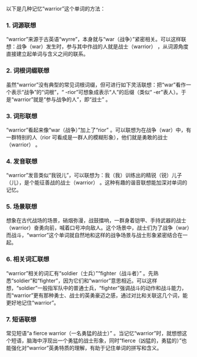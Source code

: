 以下是几种记忆“warrior”这个单词的方法：
### 1. 词源联想
“warrior”来源于古英语“wyrre”，本身就与“war（战争）”紧密相关。可以这样联想：战争（war）发生时，参与其中作战的人就是战士（warrior） ，从词源角度直接建立起单词与含义之间的联系。

### 2. 词根词缀联想
虽然“warrior”没有典型的常见词根词缀，但可进行如下灵活联想：把“war”看作一个表示“战争”的“词根”，“ -rior”可想象成表示“人”的后缀（类似“ -er”表人）。于是“warrior”就是“参与战争的人”，即“战士” 。

### 3. 词形联想
“warrior”看起来像“war（战争）”加上了“rior” 。可以联想为在战争（war）中，有一群特别的人（rior 可看成是一群人的模糊形象），他们就是勇敢的战士（warrior） 。

### 4. 发音联想
“warrior”发音类似“我锐儿”，可以联想为：我（我）训练出的精锐（锐）儿子（儿），是个能征善战的战士（warrior） 。这种有趣的谐音联想能加深对单词的记忆。

### 5. 场景联想
想象在古代战场的场景，硝烟弥漫，战鼓擂响，一群身着铠甲、手持武器的战士（warrior）奋勇向前，喊着口号冲向敌人。这个场景中，战士们为了战争（war）而战斗，“warrior”这个单词就自然地和这样的战争场景与战士形象紧密结合在一起。

### 6. 相关词汇联想
“warrior”相关的词汇有“soldier（士兵）”“fighter（战斗者）” 。先熟悉“soldier”和“fighter”，因为它们和“warrior”意思相近。可以这样想，“soldier”一般指军队中的普通士兵，“fighter”强调战斗的动作和战斗能力，而“warrior”更有那种勇士、战士的英勇豪迈之感，通过对比和关联这几个词，能更好地记住“warrior”。

### 7. 短语联想
常见短语“a fierce warrior（一名勇猛的战士）” 。当记忆“warrior”时，就想想这个短语，脑海中浮现出一个勇猛的战士形象，同时“fierce（凶猛的，勇猛的）”也能强化对“warrior”英勇特质的理解，有助于记住单词的拼写和含义。 